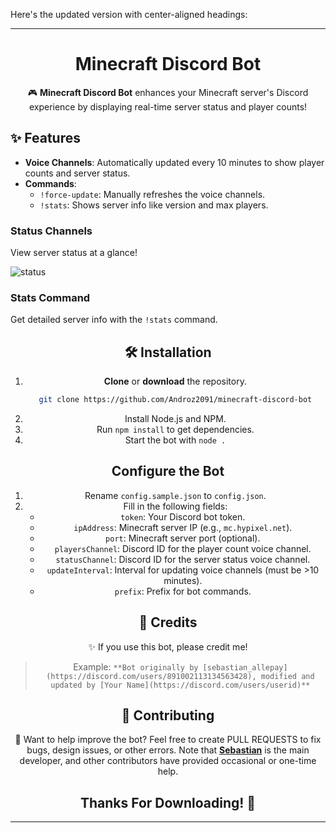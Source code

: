 Here's the updated version with center-aligned headings:

---

<div align="center">

# Minecraft Discord Bot

🎮 **Minecraft Discord Bot** enhances your Minecraft server's Discord experience by displaying real-time server status and player counts!

</div>

## ✨ Features

- **Voice Channels**: Automatically updated every 10 minutes to show player counts and server status.
- **Commands**:
  - `!force-update`: Manually refreshes the voice channels.
  - `!stats`: Shows server info like version and max players.

### Status Channels

View server status at a glance!

![status](./examples/status-channels.png)

### Stats Command

Get detailed server info with the `!stats` command.

<div align="center">

## 🛠️ Installation

1. **Clone** or **download** the repository.
   ```bash
   git clone https://github.com/Androz2091/minecraft-discord-bot
   ```
2. Install Node.js and NPM.
3. Run `npm install` to get dependencies.
4. Start the bot with `node .`

## Configure the Bot

1. Rename `config.sample.json` to `config.json`.
2. Fill in the following fields:
   - `token`: Your Discord bot token.
   - `ipAddress`: Minecraft server IP (e.g., `mc.hypixel.net`).
   - `port`: Minecraft server port (optional).
   - `playersChannel`: Discord ID for the player count voice channel.
   - `statusChannel`: Discord ID for the server status voice channel.
   - `updateInterval`: Interval for updating voice channels (must be >10 minutes).
   - `prefix`: Prefix for bot commands.

## 📜 Credits

✨ If you use this bot, please credit me!
> Example: `**Bot originally by [sebastian_allepay](https://discord.com/users/891002113134563428), modified and updated by [Your Name](https://discord.com/users/userid)**`

## 🤝 Contributing

🔧 Want to help improve the bot? Feel free to create PULL REQUESTS to fix bugs, design issues, or other errors. Note that [**Sebastian**](https://discord.com/users/891002113134563428) is the main developer, and other contributors have provided occasional or one-time help.

## Thanks For Downloading! 🎉

</div>

---
